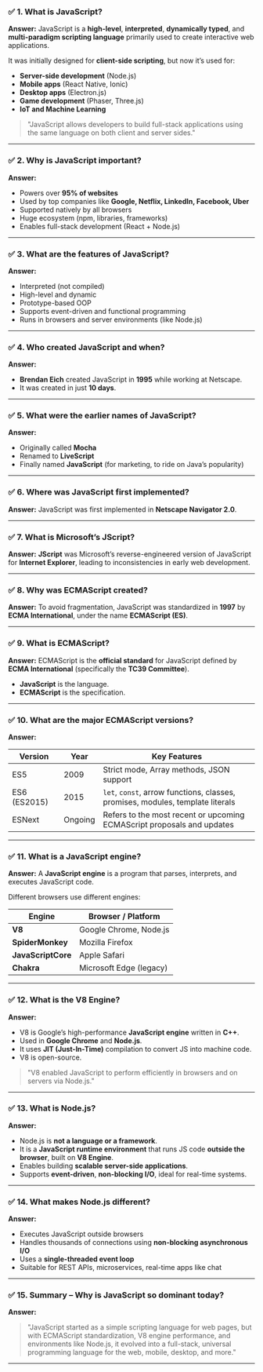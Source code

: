 ### ✅ 1. What is JavaScript?

**Answer:**
JavaScript is a **high-level**, **interpreted**, **dynamically typed**, and **multi-paradigm scripting language** primarily used to create interactive web applications.

It was initially designed for **client-side scripting**, but now it’s used for:

* **Server-side development** (Node.js)
* **Mobile apps** (React Native, Ionic)
* **Desktop apps** (Electron.js)
* **Game development** (Phaser, Three.js)
* **IoT and Machine Learning**

> "JavaScript allows developers to build full-stack applications using the same language on both client and server sides."

---

### ✅ 2. Why is JavaScript important?

**Answer:**

* Powers over **95% of websites**
* Used by top companies like **Google, Netflix, LinkedIn, Facebook, Uber**
* Supported natively by all browsers
* Huge ecosystem (npm, libraries, frameworks)
* Enables full-stack development (React + Node.js)

---

### ✅ 3. What are the features of JavaScript?

**Answer:**

* Interpreted (not compiled)
* High-level and dynamic
* Prototype-based OOP
* Supports event-driven and functional programming
* Runs in browsers and server environments (like Node.js)

---

### ✅ 4. Who created JavaScript and when?

**Answer:**

* **Brendan Eich** created JavaScript in **1995** while working at Netscape.
* It was created in just **10 days**.

---

### ✅ 5. What were the earlier names of JavaScript?

**Answer:**

* Originally called **Mocha**
* Renamed to **LiveScript**
* Finally named **JavaScript** (for marketing, to ride on Java’s popularity)

---

### ✅ 6. Where was JavaScript first implemented?

**Answer:**
JavaScript was first implemented in **Netscape Navigator 2.0**.

---

### ✅ 7. What is Microsoft’s JScript?

**Answer:**
**JScript** was Microsoft’s reverse-engineered version of JavaScript for **Internet Explorer**, leading to inconsistencies in early web development.

---

### ✅ 8. Why was ECMAScript created?

**Answer:**
To avoid fragmentation, JavaScript was standardized in **1997** by **ECMA International**, under the name **ECMAScript (ES)**.

---

### ✅ 9. What is ECMAScript?

**Answer:**
ECMAScript is the **official standard** for JavaScript defined by **ECMA International** (specifically the **TC39 Committee**).

* **JavaScript** is the language.
* **ECMAScript** is the specification.

---

### ✅ 10. What are the major ECMAScript versions?

**Answer:**

| Version      | Year    | Key Features                                                                   |
| ------------ | ------- | ------------------------------------------------------------------------------ |
| ES5          | 2009    | Strict mode, Array methods, JSON support                                       |
| ES6 (ES2015) | 2015    | `let`, `const`, arrow functions, classes, promises, modules, template literals |
| ESNext       | Ongoing | Refers to the most recent or upcoming ECMAScript proposals and updates         |

---

### ✅ 11. What is a JavaScript engine?

**Answer:**
A **JavaScript engine** is a program that parses, interprets, and executes JavaScript code.

Different browsers use different engines:

| Engine             | Browser / Platform      |
| ------------------ | ----------------------- |
| **V8**             | Google Chrome, Node.js  |
| **SpiderMonkey**   | Mozilla Firefox         |
| **JavaScriptCore** | Apple Safari            |
| **Chakra**         | Microsoft Edge (legacy) |

---

### ✅ 12. What is the V8 Engine?

**Answer:**

* V8 is Google’s high-performance **JavaScript engine** written in **C++**.
* Used in **Google Chrome** and **Node.js**.
* It uses **JIT (Just-In-Time)** compilation to convert JS into machine code.
* V8 is open-source.

> "V8 enabled JavaScript to perform efficiently in browsers and on servers via Node.js."

---

### ✅ 13. What is Node.js?

**Answer:**

* Node.js is **not a language or a framework**.
* It is a **JavaScript runtime environment** that runs JS code **outside the browser**, built on **V8 Engine**.
* Enables building **scalable server-side applications**.
* Supports **event-driven**, **non-blocking I/O**, ideal for real-time systems.

---

### ✅ 14. What makes Node.js different?

**Answer:**

* Executes JavaScript outside browsers
* Handles thousands of connections using **non-blocking asynchronous I/O**
* Uses a **single-threaded event loop**
* Suitable for REST APIs, microservices, real-time apps like chat

---

### ✅ 15. Summary – Why is JavaScript so dominant today?

**Answer:**

> "JavaScript started as a simple scripting language for web pages, but with ECMAScript standardization, V8 engine performance, and environments like Node.js, it evolved into a full-stack, universal programming language for the web, mobile, desktop, and more."

---